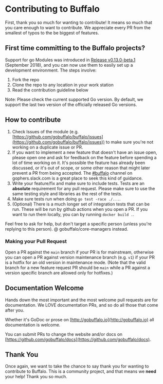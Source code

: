 
# Contributing to Buffalo

First, thank you so much for wanting to contribute! It means so much that you
care enough to want to contribute. We appreciate every PR from the smallest of
typos to the be biggest of features.


## First time committing to the Buffalo projects?

Support for go Modules was introduced in
[Release v0.13.0-beta.1](https://github.com/gobuffalo/buffalo/releases/tag/v0.13.0-beta.1)
(September 2018), and you can now use them to easily set up a development
environment. The steps involve:

1. Fork the repo
2. Clone the repo to any location in your work station
3. Read the contribution guideline below

Note: Please check the current supported Go version. By default, we support
the last two version of the officially released Go versions.


## How to contribute

1. Check Issues of the module (e.g.
   [https://github.com/gobuffalo/buffalo/issues](https://github.com/gobuffalo/buffalo/issues))
   to make sure you're not working on a duplicate issue or PR.
2. If you want to implement a new feature that doesn't have an issue open,
   please open one and ask for feedback on the feature before spending a lot
   of time working on it. It's possible the feature has already been discussed,
   or it's out of scope, or some other reason that might later prevent a PR
   from being accepted.
   The [#buffalo](https://gophers.slack.com/messages/buffalo/) channel on
   gophers.slack.com is a great place to seek this kind of guidance.
3. Write your feature/fix and make sure to include tests. Tests are an
   **absolute** requirement for any pull request. Please make sure to use the
   same testing style and libraries as the rest of the tests.
4. Make sure tests run when doing `go test -race ./...`.
5. (Optional) There is a much longer set of integration tests that can be run.
   These will be run by github actions when you open a PR. If you want to run
   them locally, you can by running `docker build .`.

Feel free to ask for help, but don't target a specific person (unless you're
replying to this person). @ gobuffalo/core-managers instead.

### Making your Pull Request

Open a PR against the `main` branch if your PR is for mainstream, otherwise you
can open a PR against version maintenance branch (e.g. `v1`) if your PR is a
hotfix for an old version in maintenance mode.
(Note that the valid branch for a new feature request PR should be `main` while
a PR against a version specific branch are allowed only for hotfixes.)


## Documentation Welcome

Hands down the most important and the most welcome pull requests are for
documentation. We LOVE documentation PRs, and so do all those that come after
you.

Whether it's GoDoc or prose on [http://gobuffalo.io](http://gobuffalo.io) all
documentation is welcome.

You can submit PRs to change the website and/or docs on
[https://github.com/gobuffalo/docs](https://github.com/gobuffalo/docs).


## Thank You

Once again, we want to take the chance to say thank you for wanting to
contribute to Buffalo. This is a community project, and that means we **need**
your help! Thank you so much.
